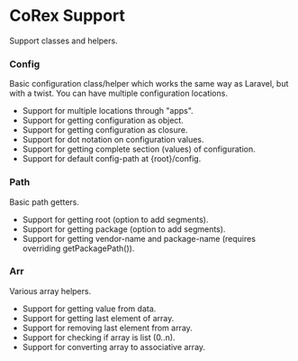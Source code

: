 # CoRex Support
Support classes and helpers.

### Config
Basic configuration class/helper which works the same way as Laravel, but with a twist. You can have multiple configuration locations.
- Support for multiple locations through "apps".
- Support for getting configuration as object.
- Support for getting configuration as closure.
- Support for dot notation on configuration values.
- Support for getting complete section (values) of configuration.
- Support for default config-path at {root}/config.

### Path
Basic path getters.
- Support for getting root (option to add segments).
- Support for getting package (option to add segments).
- Support for getting vendor-name and package-name (requires overriding getPackagePath()).

### Arr
Various array helpers.
- Support for getting value from data.
- Support for getting last element of array.
- Support for removing last element from array.
- Support for checking if array is list (0..n).
- Support for converting array to associative array.
